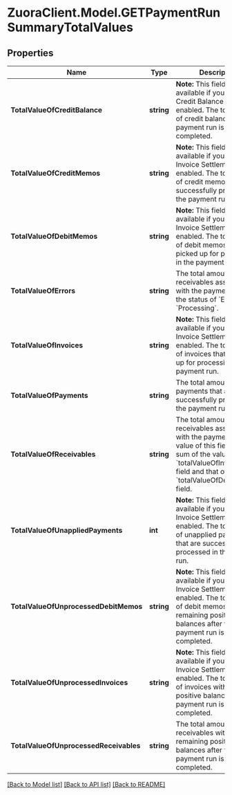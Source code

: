 # ZuoraClient.Model.GETPaymentRunSummaryTotalValues

## Properties

Name | Type | Description | Notes
------------ | ------------- | ------------- | -------------
**TotalValueOfCreditBalance** | **string** | **Note:** This field is only available if you have the Credit Balance feature enabled.  The total amount of credit balance after the payment run is completed.  | [optional] 
**TotalValueOfCreditMemos** | **string** | **Note:** This field is only available if you have the Invoice Settlement feature enabled.  The total amount of credit memos that are successfully processed in the payment run.  | [optional] 
**TotalValueOfDebitMemos** | **string** | **Note:** This field is only available if you have the Invoice Settlement feature enabled.  The total amount of debit memos that are picked up for processing in the payment run.  | [optional] 
**TotalValueOfErrors** | **string** | The total amount of receivables associated with the payments with the status of &#x60;Error&#x60; and &#x60;Processing&#x60;.  | [optional] 
**TotalValueOfInvoices** | **string** | **Note:** This field is only available if you have the Invoice Settlement feature enabled.  The total amount of invoices that are picked up for processing in the payment run.  | [optional] 
**TotalValueOfPayments** | **string** | The total amount of payments that are successfully processed in the payment run.  | [optional] 
**TotalValueOfReceivables** | **string** | The total amount of receivables associated with the payment run.  The value of this field is the sum of the value of the &#x60;totalValueOfInvoices&#x60; field and that of the &#x60;totalValueOfDebitMemos&#x60; field.  | [optional] 
**TotalValueOfUnappliedPayments** | **int** | **Note:** This field is only available if you have the Invoice Settlement feature enabled.  The total amount of unapplied payments that are successfully processed in the payment run.  | [optional] 
**TotalValueOfUnprocessedDebitMemos** | **string** | **Note:** This field is only available if you have the Invoice Settlement feature enabled.  The total amount of debit memos with remaining positive balances after the payment run is completed.  | [optional] 
**TotalValueOfUnprocessedInvoices** | **string** | **Note:** This field is only available if you have the Invoice Settlement feature enabled.  The total amount of invoices with remaining positive balances after the payment run is completed.  | [optional] 
**TotalValueOfUnprocessedReceivables** | **string** | The total amount of receivables with remaining positive balances after the payment run is completed.  | [optional] 

[[Back to Model list]](../README.md#documentation-for-models) [[Back to API list]](../README.md#documentation-for-api-endpoints) [[Back to README]](../README.md)

